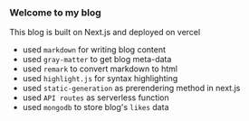 ### Welcome to my blog

This blog is built on Next.js and deployed on vercel

- used `markdown` for writing blog content
- used `gray-matter` to get blog meta-data
- used `remark` to convert markdown to html
- used `highlight.js` for syntax highlighting
- used `static-generation` as prerendering method in next.js
- used `API routes` as serverless function
- used `mongodb` to store blog's `likes` data
